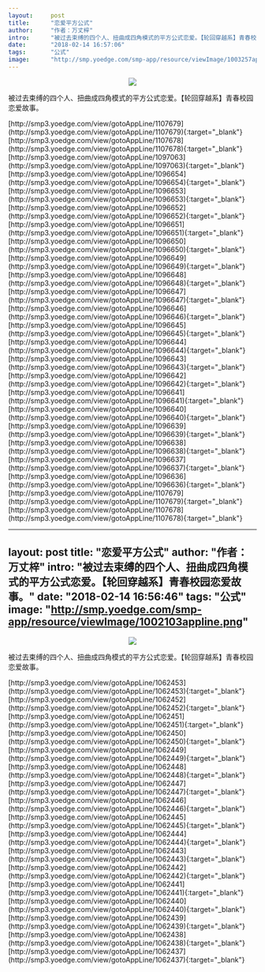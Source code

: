```yaml
---
layout:     post
title:      "恋爱平方公式"
author:     "作者：万丈梓"
intro:      "被过去束缚的四个人、扭曲成四角模式的平方公式恋爱。【轮回穿越系】青春校园恋爱故事。"
date:       "2018-02-14 16:57:06"
tags:       "公式"
image:      "http://smp.yoedge.com/smp-app/resource/viewImage/1003257appline.png"
---
```

<div style="text-align: center">
<p><img src="http://smp.yoedge.com/smp-app/resource/viewImage/1003257appline.png"/></p>
</div>
<p class="post-meta">
<span>被过去束缚的四个人、扭曲成四角模式的平方公式恋爱。【轮回穿越系】青春校园恋爱故事。</span>
</p>
[http://smp3.yoedge.com/view/gotoAppLine/1107679](http://smp3.yoedge.com/view/gotoAppLine/1107679){:target="_blank"}
[http://smp3.yoedge.com/view/gotoAppLine/1107678](http://smp3.yoedge.com/view/gotoAppLine/1107678){:target="_blank"}
[http://smp3.yoedge.com/view/gotoAppLine/1097063](http://smp3.yoedge.com/view/gotoAppLine/1097063){:target="_blank"}
[http://smp3.yoedge.com/view/gotoAppLine/1096654](http://smp3.yoedge.com/view/gotoAppLine/1096654){:target="_blank"}
[http://smp3.yoedge.com/view/gotoAppLine/1096653](http://smp3.yoedge.com/view/gotoAppLine/1096653){:target="_blank"}
[http://smp3.yoedge.com/view/gotoAppLine/1096652](http://smp3.yoedge.com/view/gotoAppLine/1096652){:target="_blank"}
[http://smp3.yoedge.com/view/gotoAppLine/1096651](http://smp3.yoedge.com/view/gotoAppLine/1096651){:target="_blank"}
[http://smp3.yoedge.com/view/gotoAppLine/1096650](http://smp3.yoedge.com/view/gotoAppLine/1096650){:target="_blank"}
[http://smp3.yoedge.com/view/gotoAppLine/1096649](http://smp3.yoedge.com/view/gotoAppLine/1096649){:target="_blank"}
[http://smp3.yoedge.com/view/gotoAppLine/1096648](http://smp3.yoedge.com/view/gotoAppLine/1096648){:target="_blank"}
[http://smp3.yoedge.com/view/gotoAppLine/1096647](http://smp3.yoedge.com/view/gotoAppLine/1096647){:target="_blank"}
[http://smp3.yoedge.com/view/gotoAppLine/1096646](http://smp3.yoedge.com/view/gotoAppLine/1096646){:target="_blank"}
[http://smp3.yoedge.com/view/gotoAppLine/1096645](http://smp3.yoedge.com/view/gotoAppLine/1096645){:target="_blank"}
[http://smp3.yoedge.com/view/gotoAppLine/1096644](http://smp3.yoedge.com/view/gotoAppLine/1096644){:target="_blank"}
[http://smp3.yoedge.com/view/gotoAppLine/1096643](http://smp3.yoedge.com/view/gotoAppLine/1096643){:target="_blank"}
[http://smp3.yoedge.com/view/gotoAppLine/1096642](http://smp3.yoedge.com/view/gotoAppLine/1096642){:target="_blank"}
[http://smp3.yoedge.com/view/gotoAppLine/1096641](http://smp3.yoedge.com/view/gotoAppLine/1096641){:target="_blank"}
[http://smp3.yoedge.com/view/gotoAppLine/1096640](http://smp3.yoedge.com/view/gotoAppLine/1096640){:target="_blank"}
[http://smp3.yoedge.com/view/gotoAppLine/1096639](http://smp3.yoedge.com/view/gotoAppLine/1096639){:target="_blank"}
[http://smp3.yoedge.com/view/gotoAppLine/1096638](http://smp3.yoedge.com/view/gotoAppLine/1096638){:target="_blank"}
[http://smp3.yoedge.com/view/gotoAppLine/1096637](http://smp3.yoedge.com/view/gotoAppLine/1096637){:target="_blank"}
[http://smp3.yoedge.com/view/gotoAppLine/1096636](http://smp3.yoedge.com/view/gotoAppLine/1096636){:target="_blank"}
[http://smp3.yoedge.com/view/gotoAppLine/1107679](http://smp3.yoedge.com/view/gotoAppLine/1107679){:target="_blank"}
[http://smp3.yoedge.com/view/gotoAppLine/1107678](http://smp3.yoedge.com/view/gotoAppLine/1107678){:target="_blank"}


---
layout:     post
title:      "恋爱平方公式"
author:     "作者：万丈梓"
intro:      "被过去束缚的四个人、扭曲成四角模式的平方公式恋爱。【轮回穿越系】青春校园恋爱故事。"
date:       "2018-02-14 16:56:46"
tags:       "公式"
image:      "http://smp.yoedge.com/smp-app/resource/viewImage/1002103appline.png"
---
<div style="text-align: center">
<p><img src="http://smp.yoedge.com/smp-app/resource/viewImage/1002103appline.png"/></p>
</div>
<p class="post-meta">
<span>被过去束缚的四个人、扭曲成四角模式的平方公式恋爱。【轮回穿越系】青春校园恋爱故事。</span>
</p>
[http://smp3.yoedge.com/view/gotoAppLine/1062453](http://smp3.yoedge.com/view/gotoAppLine/1062453){:target="_blank"}
[http://smp3.yoedge.com/view/gotoAppLine/1062452](http://smp3.yoedge.com/view/gotoAppLine/1062452){:target="_blank"}
[http://smp3.yoedge.com/view/gotoAppLine/1062451](http://smp3.yoedge.com/view/gotoAppLine/1062451){:target="_blank"}
[http://smp3.yoedge.com/view/gotoAppLine/1062450](http://smp3.yoedge.com/view/gotoAppLine/1062450){:target="_blank"}
[http://smp3.yoedge.com/view/gotoAppLine/1062449](http://smp3.yoedge.com/view/gotoAppLine/1062449){:target="_blank"}
[http://smp3.yoedge.com/view/gotoAppLine/1062448](http://smp3.yoedge.com/view/gotoAppLine/1062448){:target="_blank"}
[http://smp3.yoedge.com/view/gotoAppLine/1062447](http://smp3.yoedge.com/view/gotoAppLine/1062447){:target="_blank"}
[http://smp3.yoedge.com/view/gotoAppLine/1062446](http://smp3.yoedge.com/view/gotoAppLine/1062446){:target="_blank"}
[http://smp3.yoedge.com/view/gotoAppLine/1062445](http://smp3.yoedge.com/view/gotoAppLine/1062445){:target="_blank"}
[http://smp3.yoedge.com/view/gotoAppLine/1062444](http://smp3.yoedge.com/view/gotoAppLine/1062444){:target="_blank"}
[http://smp3.yoedge.com/view/gotoAppLine/1062443](http://smp3.yoedge.com/view/gotoAppLine/1062443){:target="_blank"}
[http://smp3.yoedge.com/view/gotoAppLine/1062442](http://smp3.yoedge.com/view/gotoAppLine/1062442){:target="_blank"}
[http://smp3.yoedge.com/view/gotoAppLine/1062441](http://smp3.yoedge.com/view/gotoAppLine/1062441){:target="_blank"}
[http://smp3.yoedge.com/view/gotoAppLine/1062440](http://smp3.yoedge.com/view/gotoAppLine/1062440){:target="_blank"}
[http://smp3.yoedge.com/view/gotoAppLine/1062439](http://smp3.yoedge.com/view/gotoAppLine/1062439){:target="_blank"}
[http://smp3.yoedge.com/view/gotoAppLine/1062438](http://smp3.yoedge.com/view/gotoAppLine/1062438){:target="_blank"}
[http://smp3.yoedge.com/view/gotoAppLine/1062437](http://smp3.yoedge.com/view/gotoAppLine/1062437){:target="_blank"}


